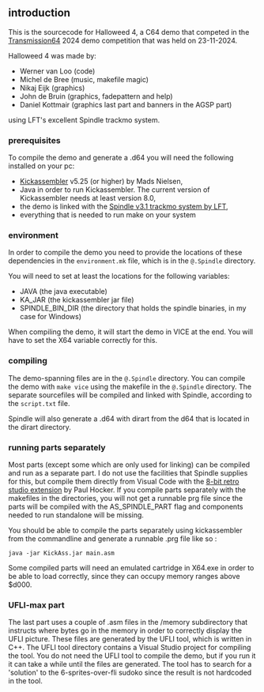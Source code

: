 ## introduction

This is the sourcecode for Halloweed 4, a C64 demo that competed in the [Transmission64](https://transmission64.com/) 2024 demo competition that was held on 23-11-2024.

Halloweed 4 was made by:
- Werner van Loo (code)
- Michel de Bree (music, makefile magic)
- Nikaj Eijk (graphics)
- John de Bruin (graphics, fadepattern and help)
- Daniel Kottmair (graphics last part and banners in the AGSP part)

using LFT's excellent Spindle trackmo system.

### prerequisites

To compile the demo and generate a .d64 you will need the following installed on your pc:

- [Kickassembler](https://theweb.dk/KickAssembler/) v5.25 (or higher) by Mads Nielsen,
- Java in order to run Kickassembler. The current version of Kickassembler needs at least version 8.0,
- the demo is linked with the [Spindle v3.1 trackmo system by LFT](https://www.linusakesson.net/software/spindle/v3.php),
- everything that is needed to run make on your system

### environment

In order to compile the demo you need to provide the locations of these dependencies in the `environment.mk` file, which is in the `@.Spindle` directory.

You will need to set at least the locations for the following variables: 
- JAVA (the java executable)
- KA_JAR (the kickassembler jar file)
- SPINDLE_BIN_DIR (the directory that holds the spindle binaries, in my case for Windows)

When compiling the demo, it will start the demo in VICE at the end. You will have to set the X64 variable correctly for this.

### compiling

The demo-spanning files are in the `@.Spindle` directory. You can compile the demo with `make vice` using the makefile in the `@.Spindle` directory. The separate sourcefiles will be compiled and linked with Spindle, according to the `script.txt` file.

Spindle will also generate a .d64 with dirart from the d64 that is located in the dirart directory.

### running parts separately

Most parts (except some which are only used for linking) can be compiled and run as a separate part. I do not use the facilities that Spindle supplies for this, but compile them directly from Visual Code with the [8-bit retro studio extension](https://marketplace.visualstudio.com/items?itemName=paulhocker.kick-assembler-vscode-ext) by Paul Hocker. 
If you compile parts separately with the makefiles in the directories, you will not get a runnable prg file since the parts will be compiled with the AS_SPINDLE_PART flag and components needed to run standalone will be missing.

You should be able to compile the parts separately using kickassembler from the commandline and generate a runnable .prg file like so :

`java -jar KickAss.jar main.asm`

Some compiled parts will need an emulated cartridge in X64.exe in order to be able to load correctly, since they can occupy memory ranges above $d000.

### UFLI-max part

The last part uses a couple of .asm files in the /memory subdirectory that instructs where bytes go in the memory in order to correctly display the UFLI picture. These files are generated by the UFLI tool, which is written in C++. The UFLI tool directory contains a Visual Studio project for compiling the tool. You do not need the UFLI tool to compile the demo, but if you run it it can take a while until the files are generated. The tool has to search for a 'solution' to the 6-sprites-over-fli sudoko since the result is not hardcoded in the tool.
